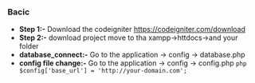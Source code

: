 ### Bacic 

* __Step 1:-__ Download the codeigniter https://codeigniter.com/download
* __Step 2:-__ download project move to tha xampp->httdocs->and your folder
* __database_connect:-__ Go to the application -> config -> database.php
* __config file change:-__ Go to the application -> config -> config.php  ```php $config['base_url'] = 'http://your-domain.com';```
